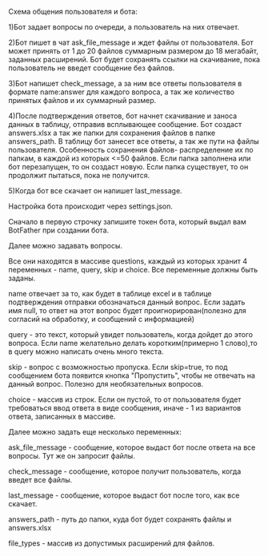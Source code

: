 Схема общения пользователя и бота:

1)Бот задает вопросы по очереди, а пользователь на них отвечает.

2)Бот пишет в чат ask_file_message и ждет файлы от пользователя. Бот может принять от 1 до 20 файлов суммарным размером до 18 мегабайт, заданных расширений. 
Бот будет сохранять ссылки на скачивание, пока пользователь не введет сообщение без файлов.

3)Бот напишет check_message, а за ним все ответы пользователя в формате name:answer для каждого вопроса, а так же количество принятых файлов и их суммарный размер.

4)После подтверждения ответов, бот начнет скачивание и заноса данных в таблицу, отправив всплывающее сообщение. Бот создаст answers.xlsx а так же папки для сохранения файлов в папке answers_path. 
В таблицу бот занесет все ответы, а так же пути на файлы пользователя. Особенность сохранения файлов- распределение их по папкам, в каждой из которых <=50 файлов. Если папка заполнена или бот перезапущен, то он создаст новую. 
Если папка существует, то он продолжит пытаться, пока не получится.

5)Когда бот все скачает он напишет last_message.


Настройка бота происходит через settings.json.

Сначало в первую строчку запишите токен бота, который выдал вам BotFather при создании бота.

Далее можно задавать вопросы.

Все они находятся в массиве questions, каждый из которых хранит 4 переменных - name, query, skip и choice. Все переменные должны быть заданы.

name отвечает за то, как будет в таблице excel и в таблице подтверждения отправки обозначаться данный вопрос. Если задать имя null, то ответ на этот вопрос будет проигнорирован(полезно для согласий на обработку, и сообщений с информацией)

query - это текст, который увидет пользователь, когда дойдет до этого вопроса. Если name желательно делать коротким(примерно 1 слово),то в query можно написать очень много текста.

skip - вопрос с возможностью пропуска. Если skip=true, то под сообщением бота появится кнопка "Пропустить", чтобы не отвечать на данный вопрос. Полезно для необязательных вопросов.

choice - массив из строк. Если он пустой, то от пользователя будет требоваться ввод ответа в виде сообщения, иначе - 1 из вариантов ответа, записанных в массиве.

Далее можно задать еще несколько переменных:

ask_file_message - сообщение, которое выдаст бот после ответа на все вопросы. Тут же он запросит файлы.

check_message - сообщение, которое получит пользователь, когда введет все файлы.

last_message - сообщение, которое выдаст бот после того, как все скачает.

answers_path - путь до папки, куда бот будет сохранять файлы и answers.xlsx

file_types - массив из допустимых расширений для файлов.
